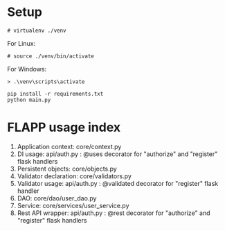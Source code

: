 # Setup
```
# virtualenv ./venv
```
For Linux:
```
# source ./venv/bin/activate
```
For Windows:
```
> .\venv\scripts\activate
```
```
pip install -r requirements.txt
python main.py
```

# FLAPP usage index
1. Application context: core/context.py
2. DI usage: api/auth.py : @uses decorator for "authorize" and "register" flask handlers
3. Persistent objects: core/objects.py
4. Validator declaration: core/validators.py
5. Validator usage: api/auth.py : @validated decorator for "register" flask handler
6. DAO: core/dao/user_dao.py
7. Service: core/services/user_service.py
8. Rest API wrapper: api/auth.py : @rest decorator for "authorize" and "register" flask handlers
